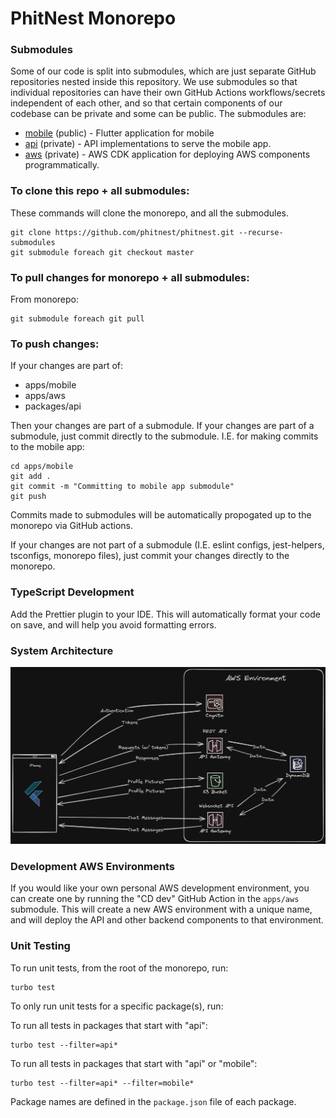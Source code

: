 # PhitNest Monorepo

### Submodules

Some of our code is split into submodules, which are just separate GitHub repositories nested inside this repository. We use submodules so that individual repositories can have their own GitHub Actions workflows/secrets independent of each other, and so that certain components of our codebase can be private and some can be public. The submodules are:

- [mobile](https://github.com/PhitNest/mobile) (public) - Flutter application for mobile
- [api](https://github.com/PhitNest/api) (private) - API implementations to serve the mobile app.
- [aws](https://github.com/PhitNest/aws) (private) - AWS CDK application for deploying AWS components programmatically.

### To clone this repo + all submodules:

These commands will clone the monorepo, and all the submodules.

```
git clone https://github.com/phitnest/phitnest.git --recurse-submodules
git submodule foreach git checkout master
```

### To pull changes for monorepo + all submodules:

From monorepo:

```
git submodule foreach git pull
```

### To push changes:

If your changes are part of:

- apps/mobile
- apps/aws
- packages/api

Then your changes are part of a submodule. If your changes are part of a submodule, just commit directly to the submodule. I.E. for making commits to the mobile app:

```
cd apps/mobile
git add .
git commit -m "Committing to mobile app submodule"
git push
```

Commits made to submodules will be automatically propogated up to the monorepo via GitHub actions.

If your changes are not part of a submodule (I.E. eslint configs, jest-helpers, tsconfigs, monorepo files), just commit your changes directly to the monorepo.

### TypeScript Development

Add the Prettier plugin to your IDE. This will automatically format your code on save, and will help you avoid formatting errors.

### System Architecture

![System Architecture](docs/architecture.png)

### Development AWS Environments

If you would like your own personal AWS development environment, you can create one by running the "CD dev" GitHub Action in the `apps/aws` submodule. This will create a new AWS environment with a unique name, and will deploy the API and other backend components to that environment.

### Unit Testing

To run unit tests, from the root of the monorepo, run:

```
turbo test
```

To only run unit tests for a specific package(s), run:

To run all tests in packages that start with "api":

```
turbo test --filter=api*
```

To run all tests in packages that start with "api" or "mobile":

```
turbo test --filter=api* --filter=mobile*
```

Package names are defined in the `package.json` file of each package.
